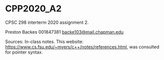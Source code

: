 # CPP2020_A2
CPSC 298 interterm 2020 assignment 2.

Preston Backes
001847381
backe103@mail.chapman.edu

Sources: In-class notes. This website: https://www.cs.fsu.edu/~myers/c++/notes/references.html, was consulted for pointer syntax.
